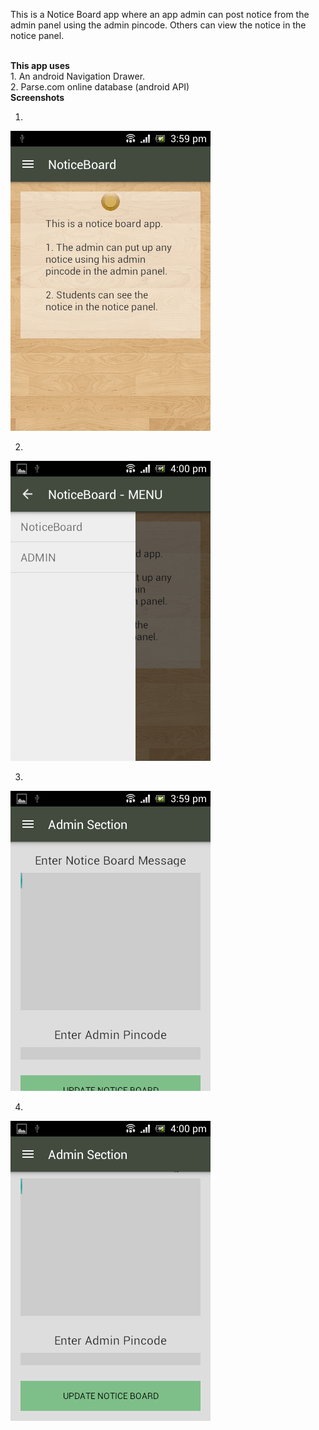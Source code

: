 This is a Notice Board app where an app admin can post notice from the admin panel using the admin pincode. Others can view the notice in the notice panel. 

<br>
<b>This app uses</b>
<br>
1. An android Navigation Drawer.
<br>
2. Parse.com online database (android API) 

<br>
<b>Screenshots</b>
<br>

1. <br>
![Screenshot 1](https://github.com/Asutosh11/NoticeBoard/blob/master/Screenshots/1.png "")

2. <br>
![Screenshot 2](https://github.com/Asutosh11/NoticeBoard/blob/master/Screenshots/2.png "")

3. <br>
![Screenshot 3](https://github.com/Asutosh11/NoticeBoard/blob/master/Screenshots/3.png "")

4. <br>
![Screenshot 2](https://github.com/Asutosh11/NoticeBoard/blob/master/Screenshots/4.png "")

